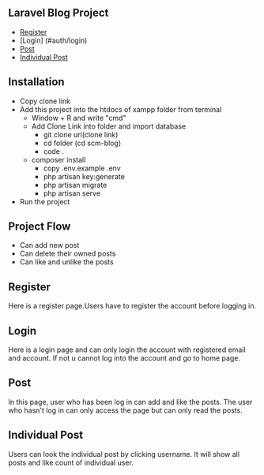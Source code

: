 ## Laravel Blog Project
- [Register](#auth/register)
- [Login] (#auth/login)
- [Post](#posts/index)
- [Individual Post](#user/posts/index)

## Installation
- Copy clone link
- Add this project into the htdocs of xampp folder from terminal 
  * Window + R and write "cmd"
  * Add Clone Link into folder and import database
    - git clone url(clone link)
    - cd folder (cd scm-blog)
    - code .
  * composer install
    - copy .env.example .env
    - php artisan key:generate
    - php artisan migrate
    - php artisan serve
- Run the project

## Project Flow 
- Can add new post
- Can delete their owned posts
- Can like and unlike the posts


## Register
Here is a register page.Users have to register the account before logging in.


## Login
Here is a login page and can only login the account with registered email and account. If not u cannot log into the account and go to home page.

## Post
In this page, user who has been log in can add and like the posts. The user who hasn't log in can only access the page but can only read the posts.

## Individual Post
Users can look the individual post by clicking username. It will show all posts and like count of individual user.




